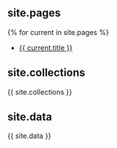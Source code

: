 ## site.pages
{% for current in site.pages %}
- <a href="{{ current.url }}">{{ current.title }}</a>

<!-- ## site.posts

{{ site.posts }} -->

## site.collections

{{ site.collections }}

## site.data

{{ site.data }}

